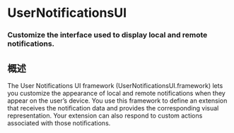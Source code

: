# UserNotificationsUI
### Customize the interface used to display local and remote notifications.
## 概述
The User Notifications UI framework (UserNotificationsUI.framework) lets you customize the appearance of local and remote notifications when they appear on the user’s device. You use this framework to define an extension that receives the notification data and provides the corresponding visual representation. Your extension can also respond to custom actions associated with those notifications.
